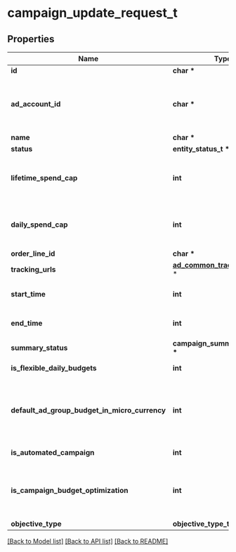 # campaign_update_request_t

## Properties
Name | Type | Description | Notes
------------ | ------------- | ------------- | -------------
**id** | **char \*** | Campaign ID. | 
**ad_account_id** | **char \*** | Campaign&#39;s Advertiser ID. If you want to create a campaign in a Business Account shared account you need to specify the Business Access advertiser ID in both the query path param as well as the request body schema. | 
**name** | **char \*** | Campaign name. | [optional] 
**status** | **entity_status_t \*** |  | [optional] 
**lifetime_spend_cap** | **int** | Campaign total spending cap. Required for Campaign Budget Optimization (CBO) campaigns. This and \&quot;daily_spend_cap\&quot; cannot be set at the same time. | [optional] 
**daily_spend_cap** | **int** | Campaign daily spending cap. Required for Campaign Budget Optimization (CBO) campaigns. This and \&quot;lifetime_spend_cap\&quot; cannot be set at the same time. | [optional] 
**order_line_id** | **char \*** | Order line ID that appears on the invoice. | [optional] 
**tracking_urls** | [**ad_common_tracking_urls_t**](ad_common_tracking_urls.md) \* |  | [optional] 
**start_time** | **int** | Campaign start time. Unix timestamp in seconds. Only used for Campaign Budget Optimization (CBO) campaigns. | [optional] 
**end_time** | **int** | Campaign end time. Unix timestamp in seconds. Only used for Campaign Budget Optimization (CBO) campaigns. | [optional] 
**summary_status** | **campaign_summary_status_t \*** |  | [optional] 
**is_flexible_daily_budgets** | **int** | Determine if a campaign has flexible daily budgets setup. | [optional] 
**default_ad_group_budget_in_micro_currency** | **int** | When transitioning from campaign budget optimization to non-campaign budget optimization, the default_ad_group_budget_in_micro_currency will propagate to each child ad groups daily budget. Unit is micro currency of the associated advertiser account. | [optional] 
**is_automated_campaign** | **int** | Specifies whether the campaign was created in the automated campaign flow | [optional] 
**is_campaign_budget_optimization** | **int** | Determines if a campaign automatically generate ad-group level budgets given a campaign budget to maximize campaign outcome. When transitioning from non-cbo to cbo, all previous child ad group budget will be cleared. | [optional] 
**objective_type** | **objective_type_t \*** |  | [optional] 

[[Back to Model list]](../README.md#documentation-for-models) [[Back to API list]](../README.md#documentation-for-api-endpoints) [[Back to README]](../README.md)


